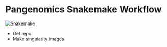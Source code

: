 # Pangenomics Snakemake Workflow

[![Snakemake](https://img.shields.io/badge/snakemake-≥6.3.0-brightgreen.svg)](https://snakemake.github.io)

- Get repo
- Make singularity images


